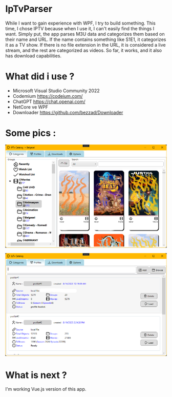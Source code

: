 # IpTvParser

While I want to gain experience with WPF, I try to build something. This time, I chose IPTV because when I use it, I can't easily find the things I want. Simply put, the app parses M3U data and categorizes them based on their name and URL. If the name contains something like S1E1, it categorizes it as a TV show. If there is no file extension in the URL, it is considered a live stream, and the rest are categorized as videos. So far, it works, and it also has download capabilities.


# What did i use ?
- Microsoft Visual Studio Community 2022
- Codemium https://codeium.com/
- ChatGPT https://chat.openai.com/
- NetCore ve WPF
- Downloader https://github.com/bezzad/Downloader


# Some pics :

![ScreenShot](https://github.com/MyniqX/IpTvParser/blob/master/screenshot/catalog.png?raw=true)

![ScreenShot](https://github.com/MyniqX/IpTvParser/blob/master/screenshot/profile.png?raw=true)

# What is next ?

I'm working Vue.js version of this app.
